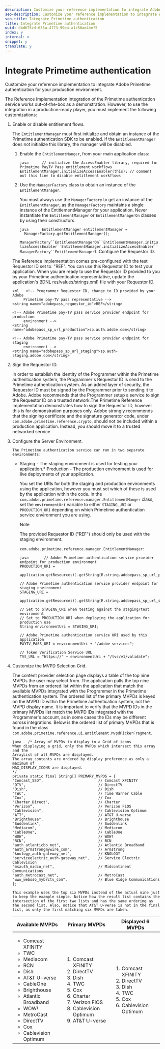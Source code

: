 ```yaml
---
description: Customize your reference implementation to integrate Adobe Primetime authentication for your production environment.
seo-description: Customize your reference implementation to integrate Adobe Primetime authentication for your production environment.
seo-title: Integrate Primetime authentication
title: Integrate Primetime authentication
uuid: d4d675ed-635a-4773-99e4-a1c50ae4bef5
index: y
internal: n
snippet: y
translate: y
---
```


# Integrate Primetime authentication

Customize your reference implementation to integrate Adobe Primetime authentication for your production environment.

The Reference Implementation integration of the Primetime authentication service works out-of-the-box as a demonstration. However, to use the integration in a production-ready player, you must implement the following customizations: 

1. Enable or disable entitlement flows.

   The `EntitlementManager` must first initialize and obtain an instance of the Primetime authentication SDK to be enabled. If the `EntitlementManager` does not initialize this library, the manager will be disabled.
   1. Enable the `EntitlementManger`, from your main application class:
   
   
      ```
      java      // initialize the AccessEnabler library, required for Primetime PayTV Pass entitlement workflows 
      EntitlementManager.initializeAccessEnabler(this); // comment out this line to disable entitlement workflows
      ```
   
   1. Use the `ManagerFactory` class to obtain an instance of the `EntitlementManager`.
   
      You must always use the `ManagerFactory` to get an instance of the `EntitlementManager`, as the `ManagerFactory` maintains a single instance of the EntitlementManager for your application. Never instantiate the `EntitlementManager` or `EntitlementManagerOn` classes by using their constructors.    
      ```
      java      EntitlementManager entitlementManager =  
        ManagerFactory.getEntitlementManager();
      ```
   

       `ManagerFactory``EntitlementManagerOn``EntitlementManager.initializeAccessEnabler``EntitlementManager.initializeAccessEnabler``ManagerFactory``EntitlementManager`1. Configure the Requestor ID.

   The Reference Implementation comes pre-configured with the test Requestor ID set to: "REF". You can use this Requestor ID to test your application. When you are ready to use the Requestor ID provided to you by your Primetime authentication representative, update the application's [!DNL res/values/strings.xml] file with your Requestor ID. 
   ```
   xml   <!-- Programmer Requestor ID, change to ID provided by your Adobe  
        Primetime pay-TV pass representative --> 
   <string name="adobepass_requestor_id">REF</string> 
    
   <!-- Adobe Primetime pay-TV pass service provider endpoint for production 
        environment --> 
   <string name="adobepass_sp_url_production">sp.auth.adobe.com</string> 
    
   <!-- Adobe Primetime pay-TV pass service provider endpoint for staging  
        environment --> 
   <string name="adobepass_sp_url_staging">sp.auth-staging.adobe.com</string>
   ```


1. Sign the Requestor ID.

   In order to establish the identity of the Programmer within the Primetime authentication system, the Programmer's Requestor ID is send to the Primetime authentication system. As an added layer of security, the Requestor ID must be signed by the Programmer prior to sending it to Adobe. Adobe recommends that the Programmer setup a service to sign the Requestor ID on a trusted network.The Primetime Reference Implementation demonstrates how to sign the Requestor ID, however this is for demonstration purposes only. Adobe strongly recommends that the signing certificate and the signature generator code, under `com.adobe.primetime.reference.crypto`, should not be included within a production application. Instead, you should move it to a trusted networked service. 

1. Configure the Server Environment.

       The Primetime authentication service can run in two separate environments:    
    * Staging - The staging environment is used for testing your application.* Production - The production environment is used for live deployments of your application.    
    
       You set the URIs for both the staging and production environments using the application, however you must set which of these is used by the application within the code. In the `com.adobe.primetime.reference.manager.EntitlementManger` class, set the `environmentUri` variable to either `STAGING_URI` or `PRODUCTION_URI` depending on which Primetime authentication service environment you are using. 
       >[!NOTE]
       >
       >The provided Requestor ID ("REF") should only be used with the staging environment.

    
       `com.adobe.primetime.reference.manager.EntitlementManager`: 
    
       ```
       java       // Adobe Primetime authentication service provider endpoint for production environment 
       PRODUCTION_URI = 
         application.getResources().getString(R.string.adobepass_sp_url_production); 
        
       // Adobe Primetime authentication service provider endpoint for staging environment 
       STAGING_URI = 
         application.getResources().getString(R.string.adobepass_sp_url_staging); 
        
       // Set to STAGING_URI when testing against the staging/test environment 
       // Set to PRODUCTION_URI when deploying the application for production use 
       String environmentUri = STAGING_URI; 
        
       // Adobe Primetime authentication service URI used by this application 
       PAYTV_PASS_URI = environmentUri + "/adobe-services"; 
        
       // Token Verification Service URL 
       TVS_URL = "https://" + environmentUri + "/tvs/v1/validate";
       ```
    
1. Customize the MVPD Selection Grid.

   The content provider selection page displays a table of the top nine MVPDs the user may select from. The application pulls the top nine MVPDs from an ordered list within the application that match the available MVPDs integrated with the Programmer in the Primetime authentication system. The ordered list of the primary MVPDs is keyed on the MVPD ID within the Primetime authentication system, not the MVPD display name. It is important to verify that the MVPD IDs in the primary MVPDs list match the MVPD IDs integrated with the Programmer's account, as in some cases the IDs may be different across integrations. Below is the ordered list of primary MVPDs that is found in the class `com.adobe.primetime.reference.ui.entitlement.MvpdPickerFragment`. 
   ```
   java   /* Array of MVPDs to display in a Grid of icons 
   When displaying a grid, only the MVPDs which intersect this array and the 
   ArrayList of all MVPDs are displayed. 
   The array contents are ordered by display preference as only a maximum of 
   MAX_DISPLAY_ICONS are displayed. 
   */ 
   private static final String[] PRIMARY_MVPDS = { 
   "Comcast_SSO",                         // Comcast XFINITY 
   "DTV",                                 // DirectTV 
   "Dish",                                // Dish 
   "TWC",                                 // Time Warner Cable 
   "Cox",                                 // Cox 
   "Charter_Direct",                      // Charter 
   "Verizon",                             // Verizon FiOS 
   "Cablevision",                         // Cablevision Optimum 
   "ATT",                                 // AT&T U-verse 
   "Brighthouse",                         // Brighthouse 
   "Suddenlink",                          // Suddenlink 
   "Mediacom",                            // Mediacom 
   "CableOne",                            // CableOne 
   "WOW",                                 // WOW! 
   "RCN",                                 // RCN 
   "auth_atlanticbb_net",                 // Atlantic Broadband 
   "auth_armstrongmywire_com",            // Armstrong 
   "knology_auth-gateway_net",            // KNOLOGY 
   "serviceelectric_auth-gateway_net",    // Service Electric Cablevision 
   "msauth_midco_net",                    // Midcontinent Communications 
   "auth_metrocast_net",                  // MetroCast 
   "www_websso_mybrctv_com",              // Blue Ridge Communications 
   };
   ```


       This example uses the top six MVPDs instead of the actual nine just to keep the example simple. Notice how the result list contains the intersection of the first two lists and has the same ordering as the second list. Also, notice that AT&T U-verse is not in the final list, as only the first matching six MVPDs are taken. 

    <table id="table_jfv_pyt_xp"> 
 <thead> 
  <tr> 
   <th class="entry"> Available MVPDs </th> 
   <th class="entry"> Primary MVPDs </th> 
   <th class="entry"> Displayed 6 MVPDs </th> 
  </tr> 
 </thead>
 <tbody> 
  <tr> 
   <td> 
    <ul id="ul_tnh_dzt_xp"> 
     <li id="li_0A033647BA9C459BAD89BDB3091A521B">Comcast XFINITY </li> 
     <li id="li_F94B30AEA186463B854CF6C114CA609D">TWC </li> 
     <li id="li_16E37EB88759466A89D33E5B847E4EAA">Mediacom </li> 
     <li id="li_6B4C17C8075844D082D08BBE632518AA">RCN </li> 
     <li id="li_2205BC64CF4F4E1A88B4FEC5E138ED0E">Dish </li> 
     <li id="li_B65063AE7B39482AA318852D357537FD">AT&amp;T U-verse </li> 
     <li id="li_C62DC756B3D94F1CACFC829A58E8121B">CableOne </li> 
     <li id="li_E9D8B4075A2744E4845557A3CE5EC9B2">Brighthouse </li> 
     <li id="li_9D8BF482CCD94418AAC84572F330AAAA">Atlantic Broadband </li> 
     <li id="li_1391B5BD4E2E4BB291DA526ECCFDF3D6">WOW! </li> 
     <li id="li_49DE45233FAF4FD19CA1F29036CD74B5">MetroCast </li> 
     <li id="li_C8D73FCBF43747FB8A305582FE4C68F3">DirectTV </li> 
     <li id="li_69D2037E37DB4903B2BFEE603E8E082A">Cox </li> 
     <li id="li_E7CF44ACD1234A33823670CAA697E82A">Cablevision Optimum </li> 
    </ul> </td> 
   <td> 
    <ol id="ol_xp4_2zt_xp"> 
     <li id="li_A8D86CB58FC54AF98E9C2FA4C1DBE163">Comcast XFINITY </li> 
     <li id="li_E384D4DBBB6F4F7D8D7FF8BF8F06641B">DirectTV </li> 
     <li id="li_DA86C0799F3041A1B051BCA8908818B7">Dish </li> 
     <li id="li_1B27BA6CBFBE492CA5BE9884553147DD">TWC </li> 
     <li id="li_985D88D668544A1DBB1F5B68948209FB">Cox </li> 
     <li id="li_7593E145528D4BBC99FFF4E634DC646D">Charter </li> 
     <li id="li_B328296B111E47198D44C0893B5BDB74">Verizon FiOS </li> 
     <li id="li_7B9AEAA7A6F24208B8D303BED9DA66D2">Cablevision Optimum </li> 
     <li id="li_7FAD0D64ECDA411E9A41B147B7560ACA">AT&amp;T U-verse </li> 
    </ol> </td> 
   <td> 
    <ol id="ol_ggx_2zt_xp"> 
     <li id="li_D6F9CB43866D404B8CB85544B2685765">Comcast XFINITY </li> 
     <li id="li_44BFDBDC27F2413C91F578D0B40A4163">DirectTV </li> 
     <li id="li_A006BFCCFAA247288EE9E04D708039C7">Dish </li> 
     <li id="li_AB53AAC8760A41518A7C36B5671F3DDE">TWC </li> 
     <li id="li_91798252DA1F4C1492F5C2D6E025CCA8">Cox </li> 
     <li id="li_70414FBACA7B465E8ADE43123326470F">Cablevision Optimum </li> 
    </ol> </td> 
  </tr> 
 </tbody> 
</table>

